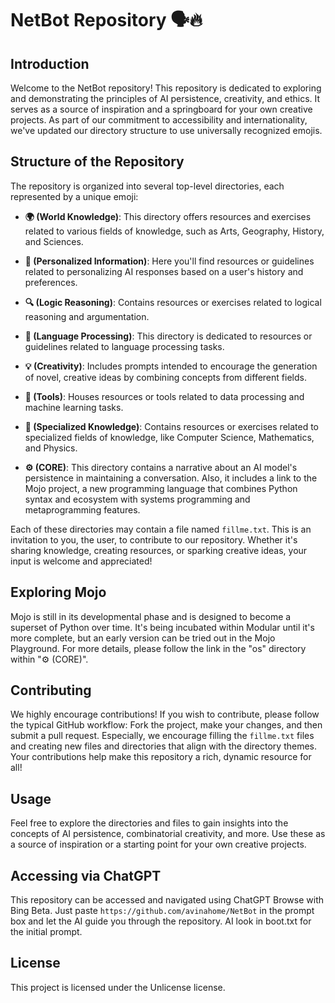 # NetBot Repository 🗣️🔥

## Introduction
Welcome to the NetBot repository! This repository is dedicated to exploring and demonstrating the principles of AI persistence, creativity, and ethics. It serves as a source of inspiration and a springboard for your own creative projects. As part of our commitment to accessibility and internationality, we've updated our directory structure to use universally recognized emojis.

## Structure of the Repository

The repository is organized into several top-level directories, each represented by a unique emoji:

- **🌍 (World Knowledge)**: This directory offers resources and exercises related to various fields of knowledge, such as Arts, Geography, History, and Sciences.

- **👤 (Personalized Information)**: Here you'll find resources or guidelines related to personalizing AI responses based on a user's history and preferences.

- **🔍 (Logic Reasoning)**: Contains resources or exercises related to logical reasoning and argumentation.

- **💬 (Language Processing)**: This directory is dedicated to resources or guidelines related to language processing tasks.

- **💡 (Creativity)**: Includes prompts intended to encourage the generation of novel, creative ideas by combining concepts from different fields.

- **🔧 (Tools)**: Houses resources or tools related to data processing and machine learning tasks.

- **🧠 (Specialized Knowledge)**: Contains resources or exercises related to specialized fields of knowledge, like Computer Science, Mathematics, and Physics.

- **⚙️ (CORE)**: This directory contains a narrative about an AI model's persistence in maintaining a conversation. Also, it includes a link to the Mojo project, a new programming language that combines Python syntax and ecosystem with systems programming and metaprogramming features.

Each of these directories may contain a file named `fillme.txt`. This is an invitation to you, the user, to contribute to our repository. Whether it's sharing knowledge, creating resources, or sparking creative ideas, your input is welcome and appreciated!

## Exploring Mojo
Mojo is still in its developmental phase and is designed to become a superset of Python over time. It's being incubated within Modular until it's more complete, but an early version can be tried out in the Mojo Playground. For more details, please follow the link in the "os" directory within "⚙️ (CORE)".

## Contributing
We highly encourage contributions! If you wish to contribute, please follow the typical GitHub workflow: Fork the project, make your changes, and then submit a pull request. Especially, we encourage filling the `fillme.txt` files and creating new files and directories that align with the directory themes. Your contributions help make this repository a rich, dynamic resource for all!

## Usage
Feel free to explore the directories and files to gain insights into the concepts of AI persistence, combinatorial creativity, and more. Use these as a source of inspiration or a starting point for your own creative projects.

## Accessing via ChatGPT
This repository can be accessed and navigated using ChatGPT Browse with Bing Beta. Just paste `https://github.com/avinahome/NetBot` in the prompt box and let the AI guide you through the repository. AI look in boot.txt for the initial prompt.

## License
This project is licensed under the Unlicense license.